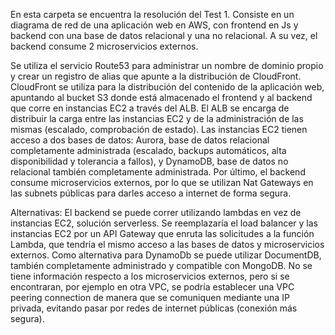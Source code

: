 En esta carpeta se encuentra la resolución del Test 1.
Consiste en un diagrama de red de una aplicación web en AWS, con frontend en Js y backend con una base de datos relacional y una no relacional. A su vez, el backend consume 2 microservicios externos.

Se utiliza el servicio Route53 para administrar un nombre de dominio propio y crear un registro de alias que apunte a la distribución de CloudFront.
CloudFront se utiliza para la distribución del contenido de la aplicación web, apuntando al bucket S3 donde está almacenado el frontend y al backend que corre en instancias EC2 a través del ALB.
El ALB se encarga de distribuir la carga entre las instancias EC2 y de la administración de las mismas (escalado, comprobación de estado).
Las instancias EC2 tienen acceso a dos bases de datos: Aurora, base de datos relacional completamente administrada (escalado, backups automáticos, alta disponibilidad y tolerancia a fallos), y DynamoDB, base de datos no relacional también completamente administrada.
Por último, el backend consume microservicios externos, por lo que se utilizan Nat Gateways en las subnets públicas para darles acceso a internet de forma segura.

Alternativas:
El backend se puede correr utilizando lambdas en vez de instancias EC2, solución serverless. Se reemplazaría el load balancer y las instancias EC2 por un API Gateway que enruta las solicitudes a la función Lambda, que tendría el mismo acceso a las bases de datos y microservicios externos.
Como alternativa para DynamoDb se puede utilizar DocumentDB, también completamente administrado y compatible con MongoDB.
No se tiene información respecto a los microservicios externos, pero si se encontraran, por ejemplo en otra VPC, se podría establecer una VPC peering connection de manera que se comuniquen mediante una IP privada, evitando pasar por redes de internet públicas (conexión más segura).

